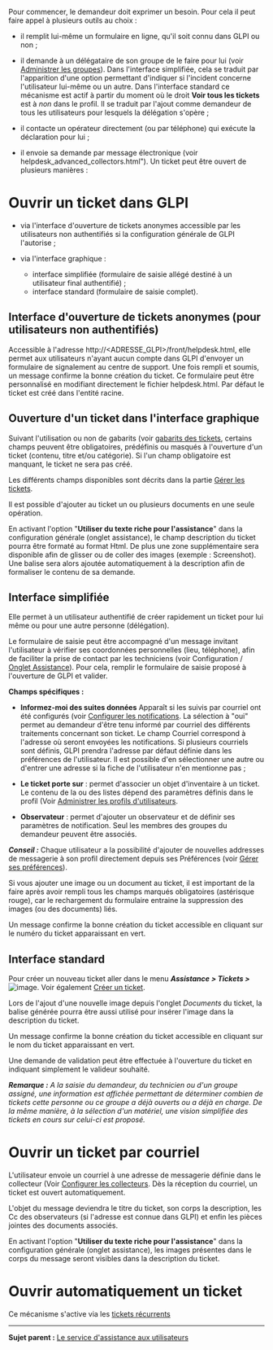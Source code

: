 Pour commencer, le demandeur doit exprimer un besoin. Pour cela il peut faire appel à plusieurs outils au choix :

- il remplit lui-même un formulaire en ligne, qu'il soit connu dans GLPI ou non ;

- il demande à un délégataire de son groupe de le faire pour lui (voir [Administrer les groupes](index.php?fr/07_Module_Administration/03_Groupes.md "Dans GLPI, administrer les groupes peut se faire à partir du menu Administration > Groupes")).
   Dans l'interface simplifiée, cela se traduit par l'apparition d'une option permettant d'indiquer si l'incident concerne l'utilisateur lui-même ou un autre.
   Dans l'interface standard ce mécanisme est actif à partir du moment où le droit **Voir tous les tickets** est à *non* dans le profil. Il se traduit par l'ajout comme demandeur de tous les utilisateurs pour lesquels la délégation s'opère ;

- il contacte un opérateur directement (ou par téléphone) qui exécute la déclaration pour lui ;

- il envoie sa demande par message électronique (voir helpdesk_advanced_collectors.html").
Un ticket peut être ouvert de plusieurs manières :


Ouvrir un ticket dans GLPI
==========================
- via l'interface d'ouverture de tickets anonymes accessible par les utilisateurs non authentifiés si la configuration générale de GLPI l'autorise ;

- via l'interface graphique :

  - interface simplifiée (formulaire de saisie allégé destiné à un utilisateur final authentifié) ;
  - interface standard (formulaire de saisie complet).

Interface d'ouverture de tickets anonymes (pour utilisateurs non authentifiés)
------------------------------------------------------------------------------

Accessible à l'adresse http://<ADRESSE\_GLPI\>/front/helpdesk.html, elle permet aux utilisateurs n'ayant aucun compte dans GLPI d'envoyer un formulaire de signalement au centre de support. Une fois rempli et
soumis, un message confirme la bonne création du ticket. Ce formulaire peut être personnalisé en modifiant directement le fichier helpdesk.html. Par défaut le ticket est créé dans l'entité racine.


Ouverture d'un ticket dans l'interface graphique
------------------------------------------------
Suivant l'utilisation ou non de gabarits (voir [gabarits des tickets](index.php?fr/Les_différentes_actions/Gérer_les_gabarits.md), certains champs peuvent être obligatoires, prédéfinis ou masqués à l'ouverture d'un ticket (contenu, titre et/ou catégorie). Si l'un champ obligatoire est manquant, le ticket ne sera pas créé.

Les différents champs disponibles sont décrits dans la partie [Gérer les tickets](index.php?fr/04_Module_Assistance/04_Tickets/03_Gérer_les_tickets.md "Les tickets dans GLPI, caractéristiques et utilisation").

Il est possible d'ajouter au ticket un ou plusieurs documents en une seule opération.

En activant l'option "**Utiliser du texte riche pour l'assistance**" dans la configuration générale (onglet assistance), le champ description du ticket pourra être formaté au format Html. De plus une zone supplémentaire sera disponible afin de glisser ou de coller des images (exemple : Screenshot). Une balise sera alors ajoutée automatiquement à la description afin de formaliser le contenu de sa demande.

Interface simplifiée
--------------------

Elle permet à un utilisateur authentifié de créer rapidement un ticket pour lui même ou pour une autre personne (délégation).

Le formulaire de saisie peut être accompagné d'un message invitant l'utilisateur à vérifier ses coordonnées personnelles (lieu, téléphone), afin de faciliter la prise de contact par les techniciens (voir
Configuration / [Onglet Assistance](config_common_assist.html "Cet onglet permet de paramétrer le comportement de la partie assistance de GLPI.")).
Pour cela, remplir le formulaire de saisie proposé à l'ouverture de GLPI et valider.

**Champs spécifiques :**

-   **Informez-moi des suites données**
    Apparaît si les suivis par courriel ont été configurés (voir [Configurer les notifications](config_notification.html "Les notifications se configurent depuis le menu Configuration > Notifications").
    La sélection à "oui" permet au demandeur d'être tenu informé par courriel des différents traitements concernant son ticket.
    Le champ Courriel correspond à l'adresse où seront envoyées les notifications. Si plusieurs courriels sont définis, GLPI prendra l'adresse par défaut définie dans les préférences de l'utilisateur. Il est possible d'en sélectionner une autre ou d'entrer une adresse si la fiche de l'utilisateur n'en mentionne pas ;

-   **Le ticket porte sur** : permet d'associer un objet d'inventaire à un ticket.
    Le contenu de la ou des listes dépend des paramètres définis dans le profil (Voir [Administrer les profils
    d'utilisateurs](administration_profile.html "Dans GLPI, administrer les profils peut se faire à partir du menu Administration > Profils.").

-   **Observateur** : permet d'ajouter un observateur et de définir ses paramètres de notification. Seul les membres des groupes du demandeur peuvent être associés.

***Conseil :*** Chaque utilisateur a la possibilité d'ajouter de nouvelles addresses de messagerie à son profil directement depuis ses Préférences (voir [Gérer ses
préférences](start_pref.html "Les préférences utilisateur se modifient depuis le menu Préférences")).

Si vous ajouter une image ou un document au ticket, il est important de la faire après avoir rempli tous les champs marqués obligatoires (astérisque rouge), car le rechargement du formulaire entraine la suppression des images (ou des documents) liés.

Un message confirme la bonne création du ticket accessible en cliquant sur le numéro du ticket apparaissant en vert.


Interface standard
------------------

Pour créer un nouveau ticket aller dans le menu ***Assistance > Tickets >*** ![image](docq/image/menu_add.png). Voir également [Créer un ticket](index.php?fr/04_Module_Assistance/05_Créer_un_ticket.md).

Lors de l'ajout d'une nouvelle image depuis l'onglet *Documents* du ticket, la balise générée pourra être aussi utilisé pour insérer l'image dans la description du ticket.

Un message confirme la bonne création du ticket accessible en cliquant sur le nom du ticket apparaissant en vert.

Une demande de validation peut être effectuée à l'ouverture du ticket en indiquant simplement le valideur souhaité.

***Remarque :** A la saisie du demandeur, du technicien ou d'un groupe assigné, une information est affichée permettant de déterminer combien de tickets cette personne ou ce groupe a déjà ouverts ou a déjà en charge. De la même manière, à la sélection d'un matériel, une vision simplifiée des tickets en cours sur celui-ci est proposé.*


Ouvrir un ticket par courriel
=============================  
 L'utilisateur envoie un courriel à une adresse de messagerie définie dans le collecteur (Voir [Configurer les collecteurs](index.php?fr/07_Module_Administration/05_Règles/02_Collecteur_de_courriels.md "La configuration des collecteurs s'effectue depuis le menu Configuration > Collecteurs"). Dès la réception du courriel, un ticket est ouvert automatiquement.

L'objet du message deviendra le titre du ticket, son corps la description, les Cc des observateurs (si l'adresse est connue dans GLPI) et enfin les pièces jointes des documents associés.

En activant l'option "**Utiliser du texte riche pour l'assistance**" dans la configuration générale (onglet assistance), les images présentes dans le corps du message seront visibles dans la description du ticket.


Ouvrir automatiquement un ticket 
================================
Ce mécanisme s'active via les [tickets récurrents](index.php?fr/04_Module_Assistance/10_Tickets_récurrents.md)

------------
**Sujet parent :** [Le service d'assistance aux
utilisateurs](../glpi/helpdesk.html "Le service d'Assistance aux utilisateurs de GLPI")
